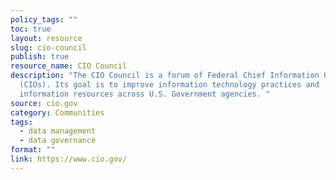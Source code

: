 ```yaml
---
policy_tags: ""
toc: true
layout: resource
slug: cio-council
publish: true
resource_name: CIO Council
description: "The CIO Council is a forum of Federal Chief Information Officers
  (CIOs). Its goal is to improve information technology practices and
  information resources across U.S. Government agencies. "
source: cio.gov
category: Communities
tags:
  - data management
  - data governance
format: ""
link: https://www.cio.gov/
---
```

